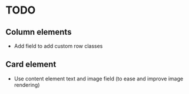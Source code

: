 # TODO

## Column elements
- Add field  to add custom row classes

## Card element
- Use content element text and image field (to ease and improve image rendering)
